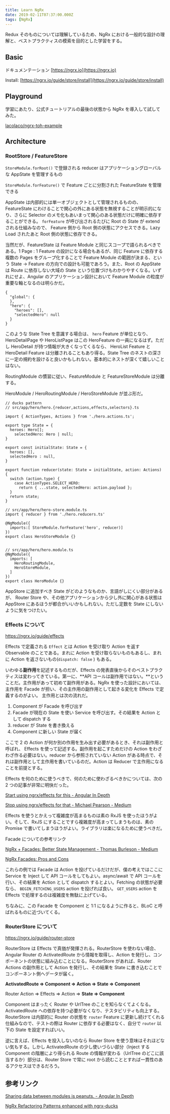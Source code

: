```yaml
---
title: Learn NgRx
date: 2019-02-11T07:37:00.000Z
tags: [NgRx]
---
```


Redux そのものについては理解しているため、NgRx における一般的な設計の理解と、ベストプラクティスの模索を目的とした学習をする。

## Basic

ドキュメンテーション [https://ngrx.io](https://ngrx.io)

Install: [https://ngrx.io/guide/store/install](https://ngrx.io/guide/store/install)

## Playground

学習にあたり、公式チュートリアルの最後の状態から NgRx を導入して試してみた。

[lacolaco/ngrx-toh-example](https://github.com/lacolaco/ngrx-toh-example)

## Architecture

### RootStore / FeatureStore

`StoreModule.forRoot()` で登録される reducer はアプリケーショングローバルな AppState を管理するもの

`StoreModule.forFeature()` で Feature ごとに分割された FeatureState を管理できる

AppState は内部的には単一オブジェクトとして管理されるものの、FeatureState にわけることで関心の外にある状態を無視することが明示的になり、さらに Selector のメモ化もあいまって関心のある状態だけに明確に依存することができる。 `forFeature` が呼び出されるたびに Root の State が extend される仕組みなので、 Feature 側から Root 側の状態にアクセスできる。Lazy Load されたあと Root 側の状態に依存できる。

当然だが、FeatureState は Feature Module と同じスコープで語られるべきである。1 Page : 1 Feature の設計になる場合もあるが、同じ Feature に依存する複数の Pages をグループ化することで Feature Module の範囲が決まる、という State → Feature の方向での設計も可能であろう。また、Root の AppState は Route に依存しない大域の State という位置づけもわかりやすくなる。いずれにせよ、Angular のアプリケーション設計において Feature Module の粒度が重要な軸となるのは明らかだ。

    {
      "global": {
      },
      "hero": {
        "heroes": [],
        "selectedHero": null
      }
    }

このような State Tree を意識する場合は、 `hero` Feature が単位となり、 HeroDetailPage や HeroListPage はこの HeroFeature の一員になるはず。ただし HeroDetail が持つ情報が大きくなってくるなら、 HeroList Feature と HeroDetail Feature は分離されることもあり得る。State Tree のネストの深さに一定の規約を設けると良いかもしれない。基本的にネストが深くて嬉しいことはない。

RoutingModule の慣習に従い、FeatureModule と FeatureStoreModule は分離する。

HeroModule / HeroRoutingModule / HeroStoreModule が並ぶ形だ。

    // ducks pattern
    // src/app/hero/hero.{reducer,actions,effects,selectors}.ts

    import { ActionTypes, Actions } from './hero.actions.ts';

    export type State = {
      heroes: Hero[];
    	selectedHero: Hero | null;
    }

    export const initialState: State = {
      heroes: [],
      selectedHero : null,
    }

    export function reducer(state: State = initialState, action: Actions) {
      switch (action.type) {
        case ActionTypes.SELECT_HERO:
          return { ...state, selectedHero: action.payload };
      }
      return state;
    }

    // src/app/hero/hero-store.module.ts
    import { reducer } from './hero.reducers.ts'

    @NgModule({
      imports:[ StoreModule.forFeature('hero', reducer)]
    })
    export class HeroStoreModule {}


    // src/app/hero/hero.module.ts
    @NgModule({
      imports: [
        HeroRoutingModule,
        HeroStoreModule,
      ]
    })
    export class HeroModule {}

AppStore に追加すべき State がどのようなものか、言語がしにくい部分があるが、 Router Store や、その他アプリケーションから少し外に関心がある状態は AppStore にあるほうが都合がいいかもしれない。ただし定数を State にしないように気をつけたい。

### Effects について

https://ngrx.io/guide/effects

Effects で定義される `Effect` とは Action を受け取り Action を返す Observable のことである。まれに Action を受け取らないものもあるし、まれに Action を返さないもの(`dispatch: false` ) もある。

いわゆる**副作用**を記述するものだが、Effects の発表直後からそのベストプラクティスは変わってきている。第一に、**API コールは副作用ではない。**ということだ。主作用があって初めて副作用がある。NgRx を使った設計においては、主作用を Facade が担い、その主作用の副作用として起きる変化を Effects で定義するのがよい。 主作用とは次の流れだ。

1. Component が Facade を呼び出す
2. Facade が現在の State を使い Service を呼び出す。その結果を Action として dispatch する
3. reducer が State を書き換える
4. Component に新しい State が届く

ここで 2 の Action が何か別の作用を生み出す必要があるとき、それは副作用と呼ばれ、 Effects を使って記述する。副作用を起こすためだけの Action をわざわざ作る必要はない。reducer から参照されていない Action がある時点で、それは副作用として主作用を書いているのだ。Action は Reducer で主作用になることを前提とする。

Effects を何のために使うべきで、何のために使わざるべきかについては、次の 2 つの記事が非常に明快だった。

[Start using ngrx/effects for this - Angular In Depth](https://blog.angularindepth.com/start-using-ngrx-effects-for-this-e0b2bd9da165)

[Stop using ngrx/effects for that - Michael Pearson - Medium](https://medium.com/@m3po22/stop-using-ngrx-effects-for-that-a6ccfe186399)

Effects を使うとかえって複雑度が高まるものは素の RxJS を使ったほうがよい。そして、RxJS にすることですら複雑度が高まってしまうものは、素の Promise で書いてしまうほうがよい。ライブラリは楽になるために使うべきだ。

Facade についての参考リンク

[NgRx + Facades: Better State Management - Thomas Burleson - Medium](https://medium.com/@thomasburleson_11450/ngrx-facades-better-state-management-82a04b9a1e39)

[NgRx Facades: Pros and Cons](https://auth0.com/blog/ngrx-facades-pros-and-cons/)

これらの例では Facade は Action を投げているだけだが、僕の考えではここに Service を Inject して API コールをしてもよい。async/await で API コールを行い、その結果を Action として dispatch するとよい。Fetching の状態が必要なら、 `BEGIN_FETCHING_USERS` action を投げれば良い。 `GET_USERS` action を Effects で処理するのは複雑度を無駄に上げている。

ちなみに、この Facade を Component と 1:1 になるように作ると、BLoC と呼ばれるものに近づいてくる。

### RouterStore について

https://ngrx.io/guide/router-store

RouterStore は Effects で真価が発揮される。RouterStore を使わない場合、Angular Router の ActivatedRoute から情報を取得し、Action を発行し、コンポーネントの状態に組み込むことになる。RouterStore があれば、Router Actions の副作用として Action を発行し、その結果を State に書き込むことでコンポーネント側へデータが届く。

**ActivatedRoute ⇒ Component ⇒ Action ⇒ State ⇒ Component**

Router Action ⇒ Effects ⇒ Action ⇒ **State ⇒ Component**

Component はまったく Router や UrlTree のことを知らなくてよくなる。ActivatedRoute への依存を持つ必要がなくなり、テスタビリティも向上する。RouterStore は内部的に Router の状態を `router` Feature に更新し続けてくれる仕組みなので、テストの際は Router に依存する必要はなく、自分で `router` 以下の State を設定すればいい。

逆に言えば、Effects を投入しないのなら Router Store を使う意味はそれほどない気もする。しかし ActivatedRoute の少し使いづらい部分（Inject する Component の階層により得られる Route の情報が変わる（UrlTree のどこに該当するか）部分は、Router Store で常に root から読むこととすれば一貫性のあるアクセスはできるだろう。

## 参考リンク

[Sharing data between modules is peanuts. - Angular In Depth](https://blog.angularindepth.com/sharing-data-between-modules-is-peanuts-3f40fcb38dd)

[NgRx Refactoring Patterns enhanced with ngrx-ducks](https://speakerdeck.com/gregonnet/ngrx-refactoring-patterns-enhanced-with-ngrx-ducks)
